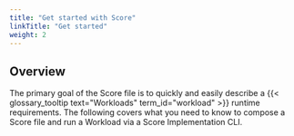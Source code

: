 ```yaml
---
title: "Get started with Score"
linkTitle: "Get started"
weight: 2
---
```


## Overview

The primary goal of the Score file is to quickly and easily describe a {{< glossary_tooltip text="Workloads" term_id="workload" >}} runtime requirements. The following covers what you need to know to compose a Score file and run a Workload via a Score Implementation CLI.
